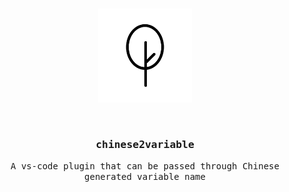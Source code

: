<br />
<p align="center">
  <img width="150" alt="logo" src="./public/icon.svg"/> 
</p>
<br />

<h3 align="center">
  <samp>
    chinese2variable
  </samp>
</h3>

<p align="center">
  <samp>
    A vs-code plugin that can be passed through Chinese generated variable name
  </samp>
</p>